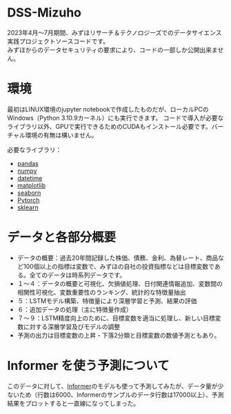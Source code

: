 # DSS-Mizuho
2023年4月～7月期間、みずほリサーチ＆テクノロジーズでのデータサイエンス実践プロジェクトソースコードです。  
みずほからのデータセキュリティの要求により、コードの一部しか公開出来ません。

# 環境
最初はLINUX環境のjupyter notebookで作成したものだが、ローカルPCのWindows（Python 3.10.9カーネル）にも実行できます。
コードで導入が必要なライブラリ以外、GPUで実行できるためのCUDAもインストール必要です。バーチャル環境の有無は構いません。

必要なライブラリ：  

* [pandas](https://pandas.pydata.org/)
* [numpy](https://numpy.org/)
* [datetime](https://docs.python.org/ja/3/library/datetime.html)
* [matplotlib](https://matplotlib.org/)
* [seaborn](https://seaborn.pydata.org/)
* [Pytorch](https://pytorch.org/)
* [sklearn](https://scikit-learn.org/stable/)  

# データと各部分概要
* データの概要：過去20年間記録した株価、債務、金利、為替レート、商品など100個以上の指標は変数で、みずほの自社の投資指標などは目標変数である。全てのデータは時系列データです。
* １～４：データの概要と可視化、欠損値処理、日付関連情報追加、変数間の相関性可視化、変数重要性のランキング、統計的な特徴量抽出
* ５：LSTMモデル構築、特徴量により深層学習と予測、結果の評価
* ６：追加データの処理（主に特徴量作成）
* ７～９：LSTM精度向上のために、目標変数を適当に処理し、新しい目標変数に対する深層学習及びモデルの調整
* 予測の出力は目標変数の上昇・下落2分類と目標変数の数値予測ともあり。

# Informer を使う予測について
このデータに対して、[Informer](https://github.com/zhouhaoyi/Informer2020)のモデルも使って予測してみたが、データ量が少ないため（行数は6000、Informerのサンプルのデータ行数は17000以上）、予測結果をプロットすると一直線になってしまった。
